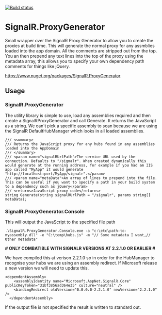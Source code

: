 [![Build status](https://ci.appveyor.com/api/projects/status/d4db0qvbs5w276a4?svg=true)](https://ci.appveyor.com/project/cjbhaines/signalr-proxygenerator)

# SignalR.ProxyGenerator

Small wrapper over the SignalR Proxy Generator to allow you to create the proxies at build time. This will generate the normal proxy for any assmblies loaded into the app domain. All the comments are stripped out from the top. You an then prepend any text lines into the top of the proxy using the metadata array, this allows you to specify your own dependency path comments for things like jQuery.

https://www.nuget.org/packages/SignalR.ProxyGenerator

## Usage

### SignalR.ProxyGenerator
The utility library is simple to use, load any assemblies required and then create a SignalRProxyGenerator and call Generate. It returns the JavaScript as a string. We can't pick a specific assembly to scan because we are using the SignalR DefaultHubManager which looks in all loaded assemblies.

    /// <summary>
    /// Returns the JavaScript proxy for any hubs found in any assemblies loaded into the AppDomain
    /// </summary>
    /// <param name="signalRUrlPath">The service URL used by the connection. Defaults to "/signalr". When created dynamically this would generate at the running address, for example if you had an IIS app called "MyApp" it would generate "http://localhost:port/MyApp/signalr".</param>
    /// <param name="metaData">An array of lines to prepend into the file. This can be useful if you want to specify a path in your build system to a dependency such as jQuery</param>
    /// <returns>JavaScript proxy code</returns>
    string Generate(string signalRUrlPath = "/signalr", params string[] metaData);


### SignalR.ProxyGenerator.Console
This will output the JavaScript to the specified file path

    .\SignalR.ProxyGenerator.Console.exe -a "c:\etc\path-to-myassembly.dll" -o "C:\temp\hubs.js" -m "// Some metadata I want,// Other metadata"


**# ONLY COMBATIBLE WITH SIGNALR VERSIONS AT 2.2.1.0 OR EARLIER #**

We have compiled this at verison 2.2.1.0 so in order for the HubManager to recognise your hubs we are using an assembly redirect. If Microsoft release a new version we will need to update this.
 
	<dependentAssembly>
        <assemblyIdentity name="Microsoft.AspNet.SignalR.Core" publicKeyToken="31bf3856ad364e35" culture="neutral" />
        <bindingRedirect oldVersion="0.0.0.0-2.2.1.0" newVersion="2.2.1.0" />
      </dependentAssembly>


If the output file is not specified the result is written to standard out.